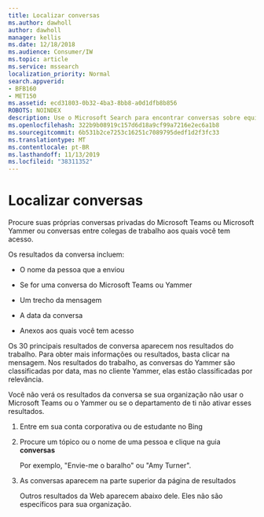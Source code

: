 ```yaml
---
title: Localizar conversas
ms.author: dawholl
author: dawholl
manager: kellis
ms.date: 12/18/2018
ms.audience: Consumer/IW
ms.topic: article
ms.service: mssearch
localization_priority: Normal
search.appverid:
- BFB160
- MET150
ms.assetid: ecd31803-0b32-4ba3-8bb8-a0d1dfb8b856
ROBOTS: NOINDEX
description: Use o Microsoft Search para encontrar conversas sobre equipes e Yammer e os detalhes que você verá
ms.openlocfilehash: 322b9b08919c157d6d18a9cf99a7216e2ec6a1b8
ms.sourcegitcommit: 6b531b2ce7253c16251c7089795dedf1d2f3fc33
ms.translationtype: MT
ms.contentlocale: pt-BR
ms.lasthandoff: 11/13/2019
ms.locfileid: "38311352"
---
```

# <a name="find-conversations"></a>Localizar conversas

Procure suas próprias conversas privadas do Microsoft Teams ou Microsoft Yammer ou conversas entre colegas de trabalho aos quais você tem acesso.
  
Os resultados da conversa incluem:
  
- O nome da pessoa que a enviou
    
- Se for uma conversa do Microsoft Teams ou Yammer
    
- Um trecho da mensagem
    
- A data da conversa
    
- Anexos aos quais você tem acesso
    
Os 30 principais resultados de conversa aparecem nos resultados do trabalho. Para obter mais informações ou resultados, basta clicar na mensagem. Nos resultados do trabalho, as conversas do Yammer são classificadas por data, mas no cliente Yammer, elas estão classificadas por relevância.
  
Você não verá os resultados da conversa se sua organização não usar o Microsoft Teams ou o Yammer ou se o departamento de ti não ativar esses resultados.
  
1. Entre em sua conta corporativa ou de estudante no Bing
    
2. Procure um tópico ou o nome de uma pessoa e clique na guia **conversas** 
    
    Por exemplo, "Envie-me o baralho" ou "Amy Turner".
    
3. As conversas aparecem na parte superior da página de resultados
    
    Outros resultados da Web aparecem abaixo dele. Eles não são específicos para sua organização.
    


